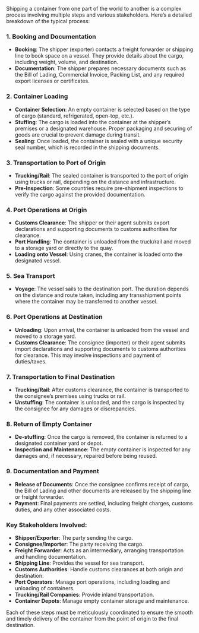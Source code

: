 Shipping a container from one part of the world to another is a complex process involving multiple steps and various stakeholders. Here’s a detailed breakdown of the typical process:

### 1. **Booking and Documentation**

- **Booking**: The shipper (exporter) contacts a freight forwarder or shipping line to book space on a vessel. They provide details about the cargo, including weight, volume, and destination.
- **Documentation**: The shipper prepares necessary documents such as the Bill of Lading, Commercial Invoice, Packing List, and any required export licenses or certificates.

### 2. **Container Loading**

- **Container Selection**: An empty container is selected based on the type of cargo (standard, refrigerated, open-top, etc.).
- **Stuffing**: The cargo is loaded into the container at the shipper’s premises or a designated warehouse. Proper packaging and securing of goods are crucial to prevent damage during transit.
- **Sealing**: Once loaded, the container is sealed with a unique security seal number, which is recorded in the shipping documents.

### 3. **Transportation to Port of Origin**

- **Trucking/Rail**: The sealed container is transported to the port of origin using trucks or rail, depending on the distance and infrastructure.
- **Pre-Inspection**: Some countries require pre-shipment inspections to verify the cargo against the provided documentation.

### 4. **Port Operations at Origin**

- **Customs Clearance**: The shipper or their agent submits export declarations and supporting documents to customs authorities for clearance.
- **Port Handling**: The container is unloaded from the truck/rail and moved to a storage yard or directly to the quay.
- **Loading onto Vessel**: Using cranes, the container is loaded onto the designated vessel.

### 5. **Sea Transport**

- **Voyage**: The vessel sails to the destination port. The duration depends on the distance and route taken, including any transshipment points where the container may be transferred to another vessel.

### 6. **Port Operations at Destination**

- **Unloading**: Upon arrival, the container is unloaded from the vessel and moved to a storage yard.
- **Customs Clearance**: The consignee (importer) or their agent submits import declarations and supporting documents to customs authorities for clearance. This may involve inspections and payment of duties/taxes.

### 7. **Transportation to Final Destination**

- **Trucking/Rail**: After customs clearance, the container is transported to the consignee’s premises using trucks or rail.
- **Unstuffing**: The container is unloaded, and the cargo is inspected by the consignee for any damages or discrepancies.

### 8. **Return of Empty Container**

- **De-stuffing**: Once the cargo is removed, the container is returned to a designated container yard or depot.
- **Inspection and Maintenance**: The empty container is inspected for any damages and, if necessary, repaired before being reused.

### 9. **Documentation and Payment**

- **Release of Documents**: Once the consignee confirms receipt of cargo, the Bill of Lading and other documents are released by the shipping line or freight forwarder.
- **Payment**: Final payments are settled, including freight charges, customs duties, and any other associated costs.

### Key Stakeholders Involved:

- **Shipper/Exporter**: The party sending the cargo.
- **Consignee/Importer**: The party receiving the cargo.
- **Freight Forwarder**: Acts as an intermediary, arranging transportation and handling documentation.
- **Shipping Line**: Provides the vessel for sea transport.
- **Customs Authorities**: Handle customs clearances at both origin and destination.
- **Port Operators**: Manage port operations, including loading and unloading of containers.
- **Trucking/Rail Companies**: Provide inland transportation.
- **Container Depots**: Manage empty container storage and maintenance.

Each of these steps must be meticulously coordinated to ensure the smooth and timely delivery of the container from the point of origin to the final destination.
